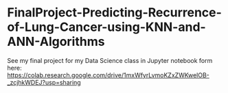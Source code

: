 # FinalProject-Predicting-Recurrence-of-Lung-Cancer-using-KNN-and-ANN-Algorithms

See my final project for my Data Science class in Jupyter notebook form here: https://colab.research.google.com/drive/1mxWfyrLvmoKZxZWKwelOB-_zcjhkWDEJ?usp=sharing
